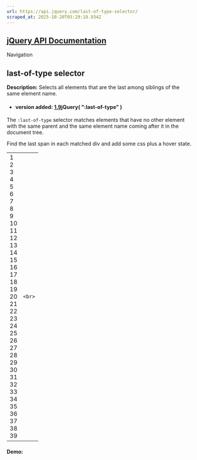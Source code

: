 ```yaml
---
url: https://api.jquery.com/last-of-type-selector/
scraped_at: 2025-10-20T03:29:10.934Z
---
```


## [jQuery API Documentation](https://jquery.com/ "jQuery API Documentation")

Navigation

## last-of-type selector

**Description:** Selects all elements that are the last among siblings of the same element name.

- #### version added: [1.9](https://api.jquery.com/category/version/1.9/)jQuery( ":last-of-type" )


The `:last-of-type` selector matches elements that have no other element with the same parent and the same element name coming after it in the document tree.

Find the last span in each matched div and add some css plus a hover state.

|     |     |
| --- | --- |
| 1<br>2<br>3<br>4<br>5<br>6<br>7<br>8<br>9<br>10<br>11<br>12<br>13<br>14<br>15<br>16<br>17<br>18<br>19<br>20<br>21<br>22<br>23<br>24<br>25<br>26<br>27<br>28<br>29<br>30<br>31<br>32<br>33<br>34<br>35<br>36<br>37<br>38<br>39 | ```<br>``` |

#### Demo: